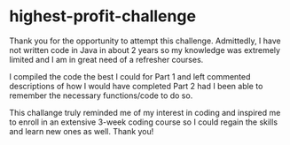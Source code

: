 # highest-profit-challenge

Thank you for the opportunity to attempt this challenge. Admittedly, I have not written code in Java in about 2 years so my knowledge was extremely limited and I am in great need of a refresher courses. 

I compiled the code the best I could for Part 1 and left commented descriptions of how I would have completed Part 2 had I been able to remember the necessary functions/code to do so.

This challange truly reminded me of my interest in coding and inspired me to enroll in an extensive 3-week coding course so I could regain the skills and learn new ones as well. Thank you!
